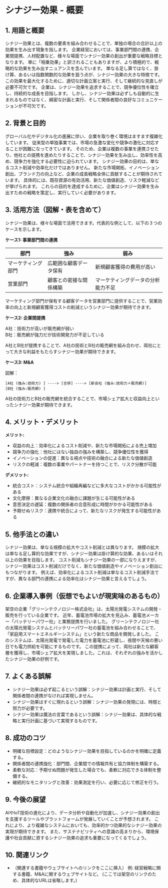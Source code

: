 # シナジー効果 - 概要

## 1. 用語と概要

シナジー効果とは、複数の要素を組み合わせることで、単独の場合の合計以上の効果を生み出す現象を指します。  企業経営においては、事業部門間の連携、企業間提携、人材配置など、様々な場面でシナジー効果の創出が重要な戦略目標となります。  単に「相乗効果」と訳されることもありますが、より積極的で、戦略的な効果を生み出すニュアンスを含んでいます。  単なる足し算ではなく、掛け算、あるいは指数関数的な効果を狙う点が、シナジー効果の大きな特徴です。  この効果を最大化するために、適切な計画立案と実行、そして継続的な見直しが必要不可欠です。  企業は、シナジー効果を追求することで、競争優位性を確立し、持続的な成長を目指します。  しかし、シナジー効果は必ずしも自動的に生まれるものではなく、綿密な計画と実行、そして関係者間の良好なコミュニケーションが不可欠です。


## 2. 背景と目的

グローバル化やデジタル化の進展に伴い、企業を取り巻く環境はますます複雑化しています。  従来型の単独事業では、市場の急激な変化や競争の激化に対応することが困難になってきています。  そのため、企業は複数の事業を連携させたり、他社との提携を進めたりすることで、シナジー効果を生み出し、効率性を高め、競争力を強化する必要性に迫られています。  シナジー効果の目的は、単なるコスト削減や効率化だけではありません。  新たな市場開拓、イノベーション創出、ブランド力の向上など、企業の成長戦略全体に貢献することが期待されています。  具体的には、既存資源の有効活用、新たな価値創造、リスク軽減などが挙げられます。  これらの目的を達成するために、企業はシナジー効果を生み出すための戦略を策定し、実行していく必要があります。


## 3. 活用方法（図解・表を含めて）

シナジー効果は、様々な場面で活用できます。代表的な例として、以下の３つのケースを示します。

**ケース1: 事業部門間の連携**

| 部門 | 強み | 弱み |
|---|---|---|
| マーケティング部門 | 広範囲な顧客データ保有 | 新規顧客獲得の費用が高い |
| 営業部門 | 顧客との密接な関係構築 | マーケティングデータの分析能力不足 |

マーケティング部門が保有する顧客データを営業部門に提供することで、営業効率の向上と新規顧客獲得コストの削減というシナジー効果が期待できます。


**ケース2: 企業間提携**

A社：技術力が高いが販売網が弱い<br>
B社：販売網が強力だが技術開発力が不足している

A社とB社が提携することで、A社の技術とB社の販売網を組み合わせ、両社にとって大きな利益をもたらすシナジー効果が期待できます。


**ケース3: M&A**

図解：
```
[A社 (強み:技術力) ] ----> [合併] ----> [新会社 (強み:技術力＋販売網)]
[B社 (強み:販売網) ]
```
A社の技術力とB社の販売網を統合することで、市場シェア拡大と収益向上といったシナジー効果が期待できます。


## 4. メリット・デメリット

**メリット:**

* 収益の向上：効率化によるコスト削減や、新たな市場開拓による売上増加
* 競争力の強化：他社にはない独自の強みを構築し、競争優位性を獲得
* イノベーションの促進：異なる視点や技術の融合による新たな価値創造
* リスクの軽減：複数の事業やパートナーを持つことで、リスク分散が可能


**デメリット:**

* 統合コスト：システム統合や組織再編などに多大なコストがかかる可能性がある
* 文化摩擦：異なる企業文化の融合に課題が生じる可能性がある
* 意思決定の遅延：複数の関係者の合意形成に時間がかかる可能性がある
* 予期せぬリスク：連携や統合によって、新たなリスクが発生する可能性がある


## 5. 他手法との違い

シナジー効果は、単なる規模の拡大やコスト削減とは異なります。  規模の拡大は単なる足し算的な効果ですが、シナジー効果は掛け算的な効果、あるいはそれ以上の効果を目指します。  コスト削減もシナジー効果の一部になりえますが、シナジー効果はコスト削減だけでなく、新たな価値創造やイノベーション創出にもつながります。  例えば、効率化によるコスト削減は単なるコスト削減手法ですが、異なる部門の連携による効率化はシナジー効果と言えるでしょう。


## 6. 企業導入事例（仮想でもよいが現実味のあるもの）

架空の企業「グリーンテクノロジー株式会社」は、太陽光発電システムの開発・販売を行っている企業です。  近年、蓄電池市場の拡大を見込み、蓄電池メーカー「バッテリーパワー社」と業務提携を行いました。  グリーンテクノロジー社の太陽光発電システムとバッテリーパワー社の蓄電池を組み合わせることで、「家庭用スマートエネルギーシステム」という新たな商品を開発しました。  このシステムは、太陽光発電で発電した電力を蓄電池に貯蔵し、夜間や天候の悪い日でも電力供給を可能にするものです。  この提携によって、両社は新たな顧客層を獲得し、市場シェア拡大を実現しました。これは、それぞれの強みを活かしたシナジー効果の好例です。


## 7. よくある誤解

* シナジー効果は必ず起こるという誤解：シナジー効果は計画と実行、そして関係者間の連携がなければ実現しません。
* シナジー効果はすぐに現れるという誤解：シナジー効果の発現には、時間と努力が必要です。
* シナジー効果は魔法の言葉であるという誤解：シナジー効果は、具体的な戦略と実行計画に基づいて実現するものです。


## 8. 成功のコツ

* 明確な目標設定：どのようなシナジー効果を目指しているのかを明確に定義する。
* 関係者間の連携強化：部門間、企業間での情報共有と協力体制を構築する。
* 柔軟な対応：予期せぬ問題が発生した場合でも、柔軟に対応できる体制を整備する。
* 継続的なモニタリングと改善：効果測定を行い、必要に応じて修正を行う。


## 9. 今後の展望

AIやIoT技術の進化により、データ分析や自動化が加速し、シナジー効果の創出を支援するツールやプラットフォームが発展していくことが予想されます。  これにより、より複雑なシステムにおいても、効率的かつ効果的なシナジー効果の実現が期待できます。  また、サステナビリティへの意識の高まりから、環境保護や社会貢献に資するシナジー効果の追求も重要になってくるでしょう。


## 10. 関連リンク

* （関連する書籍やウェブサイトへのリンクをここに挿入）  例:  経営戦略に関する書籍、M&Aに関するウェブサイトなど。  (ここでは架空のリンクのため、具体的なURLは省略します。)
